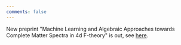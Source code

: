 ```yaml
---
comments: false
---
```


New preprint "Machine Learning and Algebraic Approaches towards Complete Matter Spectra in 4d F-theory" is out, see [here](https://arxiv.org/abs/2007.00009).

<!--You can do bullet points like this
* a
* b-->

